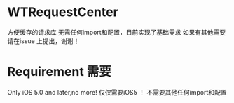 WTRequestCenter
===============

方便缓存的请求库
无需任何import和配置，目前实现了基础需求
如果有其他需要请在issue 上提出，谢谢！



Requirement  需要
===============
Only iOS 5.0 and later,no more!
仅仅需要iOS5 ！ 不需要其他任何import和配置
